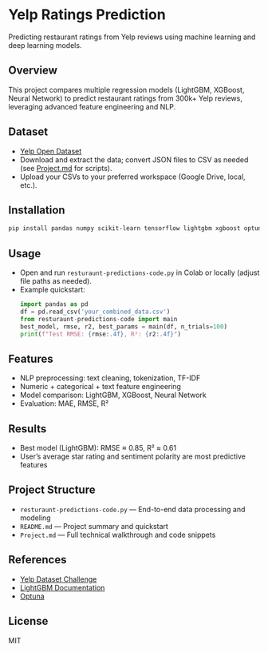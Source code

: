# Yelp Ratings Prediction

Predicting restaurant ratings from Yelp reviews using machine learning and deep learning models.

## Overview
This project compares multiple regression models (LightGBM, XGBoost, Neural Network) to predict restaurant ratings from 300k+ Yelp reviews, leveraging advanced feature engineering and NLP.

## Dataset

- [Yelp Open Dataset](https://www.yelp.com/dataset)
- Download and extract the data; convert JSON files to CSV as needed (see [Project.md](./Project.md) for scripts).
- Upload your CSVs to your preferred workspace (Google Drive, local, etc.).

## Installation

```bash
pip install pandas numpy scikit-learn tensorflow lightgbm xgboost optuna nltk textblob wordcloud
```

## Usage

- Open and run `resturaunt-predictions-code.py` in Colab or locally (adjust file paths as needed).
- Example quickstart:
  ```python
  import pandas as pd
  df = pd.read_csv('your_combined_data.csv')
  from resturaunt-predictions-code import main
  best_model, rmse, r2, best_params = main(df, n_trials=100)
  print(f"Test RMSE: {rmse:.4f}, R²: {r2:.4f}")
  ```

## Features

- NLP preprocessing: text cleaning, tokenization, TF-IDF
- Numeric + categorical + text feature engineering
- Model comparison: LightGBM, XGBoost, Neural Network
- Evaluation: MAE, RMSE, R²

## Results

- Best model (LightGBM): RMSE ≈ 0.85, R² ≈ 0.61
- User’s average star rating and sentiment polarity are most predictive features

## Project Structure

- `resturaunt-predictions-code.py` — End-to-end data processing and modeling
- `README.md` — Project summary and quickstart
- `Project.md` — Full technical walkthrough and code snippets

## References

- [Yelp Dataset Challenge](https://www.yelp.com/dataset)
- [LightGBM Documentation](https://lightgbm.readthedocs.io/en/latest/)
- [Optuna](https://optuna.org/)

## License

MIT

